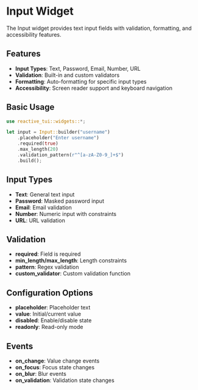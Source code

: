 # Input Widget

The Input widget provides text input fields with validation, formatting, and accessibility features.

## Features

- **Input Types**: Text, Password, Email, Number, URL
- **Validation**: Built-in and custom validators
- **Formatting**: Auto-formatting for specific input types
- **Accessibility**: Screen reader support and keyboard navigation

## Basic Usage

```rust
use reactive_tui::widgets::*;

let input = Input::builder("username")
    .placeholder("Enter username")
    .required(true)
    .max_length(20)
    .validation_pattern(r"^[a-zA-Z0-9_]+$")
    .build();
```

## Input Types

- **Text**: General text input
- **Password**: Masked password input
- **Email**: Email validation
- **Number**: Numeric input with constraints
- **URL**: URL validation

## Validation

- **required**: Field is required
- **min_length/max_length**: Length constraints
- **pattern**: Regex validation
- **custom_validator**: Custom validation function

## Configuration Options

- **placeholder**: Placeholder text
- **value**: Initial/current value
- **disabled**: Enable/disable state
- **readonly**: Read-only mode

## Events

- **on_change**: Value change events
- **on_focus**: Focus state changes
- **on_blur**: Blur events
- **on_validation**: Validation state changes
